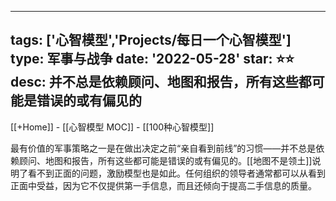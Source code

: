 
---
tags: ['心智模型','Projects/每日一个心智模型']
type:  军事与战争
date: '2022-05-28'
star: ⭐⭐
desc: 并不总是依赖顾问、地图和报告，所有这些都可能是错误的或有偏见的
---
[[+Home]] - [[心智模型 MOC]] - [[100种心智模型]]


最有价值的军事策略之一是在做出决定之前“亲自看到前线”的习惯——并不总是依赖顾问、地图和报告，所有这些都可能是错误的或有偏见的。[[地图不是领土]]说明了看不到正面的问题，激励模型也是如此。任何组织的领导者通常都可以从看到正面中受益，因为它不仅提供第一手信息，而且还倾向于提高二手信息的质量。